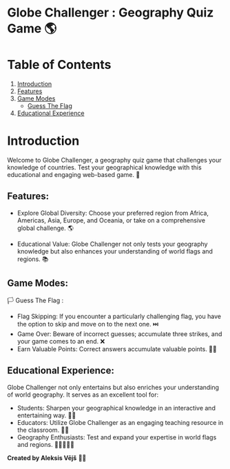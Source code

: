 # Globe Challenger : Geography Quiz Game 🌎

# Table of Contents

1. [Introduction](#introduction)
2. [Features](#features)
3. [Game Modes](#game-modes)
    - [Guess The Flag](#guess-the-flag)
4. [Educational Experience](#educational-experience)

# Introduction

Welcome to Globe Challenger, a geography quiz game that challenges your knowledge of countries. Test your geographical knowledge with this educational and engaging web-based game. 🧠

## Features:

- Explore Global Diversity: Choose your preferred region from Africa, Americas, Asia, Europe, and Oceania, or take on a comprehensive global challenge. 🌎

- Educational Value: Globe Challenger not only tests your geography knowledge but also enhances your understanding of world flags and regions. 📚
  
## Game Modes:
🏳️ Guess The Flag : 
  
  - Flag Skipping: If you encounter a particularly challenging flag, you have the option to skip and move on to the next one. ⏭️
  - Game Over: Beware of incorrect guesses; accumulate three strikes, and your game comes to an end. ❌
  - Earn Valuable Points: Correct answers accumulate valuable points. 🎯💯

## Educational Experience:
Globe Challenger not only entertains but also enriches your understanding of world geography. It serves as an excellent tool for:

- Students: Sharpen your geographical knowledge in an interactive and entertaining way. 👨‍🎓
- Educators: Utilize Globe Challenger as an engaging teaching resource in the classroom. 👩‍🏫
- Geography Enthusiasts: Test and expand your expertise in world flags and regions. 👩🏻‍🤝‍🧑🏻

**Created by Aleksis Vējš** 👨‍💻


